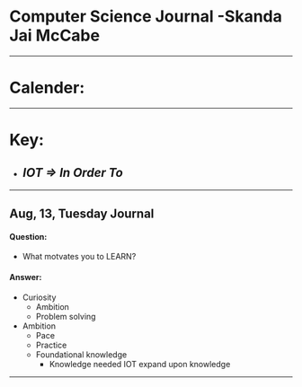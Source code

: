 # **Computer Science Journal -Skanda Jai McCabe**
---
# Calender:
---
# Key:
- ## *IOT => In Order To*
---
## Aug, 13, Tuesday Journal
#### Question:
  * What motvates you to LEARN?
#### Answer:
  * Curiosity
    * Ambition
    * Problem solving
  * Ambition
    * Pace
    * Practice
    * Foundational knowledge
      * Knowledge needed IOT expand upon knowledge
---
